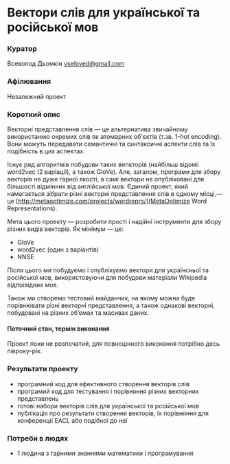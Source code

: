 # Вектори слів для української та російської мов

### Куратор

Всеволод Дьомкін <vseloved@gmail.com>

### Афілювання

Незалежний проект

### Короткий опис

Векторні представлення слів — це альтернатива звичайному використанню окремих слів як атомарних об'єктів (т.зв. 1-hot encoding). Вони можуть передавати семантичні та синтаксичні аспекти слів та їх подібність в цих аспектах.

Існує ряд алгоритмів побудови таких вепкторів (найбільш відомі: word2vec (2 варіації), а також GloVe). Але, загалом, програми для збору векторів не дуже гарної якості, а самі вектори не опубліковані для більшості відмінних від англійської мов. Єдиний проект, який намагається зібрати різні векторні представлення слів в одному місці,— це [http://metaoptimize.com/projects/wordreprs/](MetaOptimize Word Representations).

Мета цього проекту — розробити прості і надійні інструменти для збору різних видів векторів. Як мінімум — це:

- GloVe
- word2vec (один з варіантів)
- NNSE

Після цього ми побудуємо і опублікуємо вектори для українскьої та російської мов, використовуючи для побудови матеріали Wikipedia відпоівідних мов.

Також ми створемо тестовий майданчик, на якому можна буде порівнювати різні векторні представлення, а також однакові векторні, побудовані на різних об’ємах та масивах даних.

#### Поточний стан, термін виконання

Проект поки не розпочатий, для повноцінного виконання потрібно десь півроку-рік.

### Результати проекту

- програмний код для ефективного створення векторів слів
- програмий код для тестування і порівняння різних векторних представлень
- готові набори векторів слів для української та рсоійської мов
- публікація про результати створення векторів, їх порівняння для конференції EACL або подібної до неї

### Потреби в людях

- 1 людина з гарними знаннями математики і програмування
